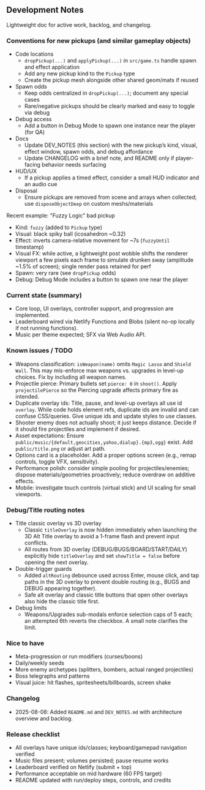 ## Development Notes

Lightweight doc for active work, backlog, and changelog.

### Conventions for new pickups (and similar gameplay objects)

- Code locations
  - `dropPickup(...)` and `applyPickup(...)` in `src/game.ts` handle spawn and effect application
  - Add any new pickup kind to the `Pickup` type
  - Create the pickup mesh alongside other shared geom/mats if reused
- Spawn odds
  - Keep odds centralized in `dropPickup(...)`; document any special cases
  - Rare/negative pickups should be clearly marked and easy to toggle via debug
- Debug access
  - Add a button in Debug Mode to spawn one instance near the player (for QA)
- Docs
  - Update DEV_NOTES (this section) with the new pickup’s kind, visual, effect window, spawn odds, and debug affordance
  - Update CHANGELOG with a brief note, and README only if player-facing behavior needs surfacing
- HUD/UX
  - If a pickup applies a timed effect, consider a small HUD indicator and an audio cue
- Disposal
  - Ensure pickups are removed from scene and arrays when collected; use `disposeObjectDeep` on custom meshs/materials

Recent example: "Fuzzy Logic" bad pickup
- Kind: `fuzzy` (added to `Pickup` type)
- Visual: black spiky ball (icosahedron ~0.32)
- Effect: inverts camera-relative movement for ~7s (`fuzzyUntil` timestamp)
 - Visual FX: while active, a lightweight post wobble shifts the renderer viewport a few pixels each frame to simulate drunken sway (amplitude ~1.5% of screen); single render pass retained for perf
- Spawn: very rare (see `dropPickup` odds)
- Debug: Debug Mode includes a button to spawn one near the player

### Current state (summary)

- Core loop, UI overlays, controller support, and progression are implemented.
- Leaderboard wired via Netlify Functions and Blobs (silent no-op locally if not running functions).
- Music per theme expected; SFX via Web Audio API.

### Known issues / TODO

- Weapons classification: `isWeapon(name)` omits `Magic Lasso` and `Shield Wall`. This may mis-enforce max weapons vs. upgrades in level-up choices. Fix by including all weapon names.
- Projectile pierce: Primary bullets set `pierce: 0` in `shoot()`. Apply `projectilePierce` so the Piercing upgrade affects primary fire as intended.
- Duplicate overlay ids: Title, pause, and level-up overlays all use id `overlay`. While code holds element refs, duplicate ids are invalid and can confuse CSS/queries. Give unique ids and update styles to use classes.
- Shooter enemy does not actually shoot; it just keeps distance. Decide if it should fire projectiles and implement if desired.
- Asset expectations: Ensure `public/music/{default,geocities,yahoo,dialup}.{mp3,ogg}` exist. Add `public/title.png` or adjust art path.
- Options card is a placeholder. Add a proper options screen (e.g., remap controls, toggle VFX, sensitivity).
- Performance polish: consider simple pooling for projectiles/enemies; dispose materials/geometries proactively; reduce overdraw on additive effects.
- Mobile: investigate touch controls (virtual stick) and UI scaling for small viewports.

### Debug/Title routing notes

- Title classic overlay vs 3D overlay
  - Classic `titleOverlay` is now hidden immediately when launching the 3D Alt Title overlay to avoid a 1-frame flash and prevent input conflicts.
  - All routes from 3D overlay (DEBUG/BUGS/BOARD/START/DAILY) explicitly hide `titleOverlay` and set `showTitle = false` before opening the next overlay.
- Double-trigger guards
  - Added `altRouting` debounce used across Enter, mouse click, and tap paths in the 3D overlay to prevent double routing (e.g., BUGS and DEBUG appearing together).
  - Safe alt overlay and classic title buttons that open other overlays also hide the classic title first.
- Debug limits
  - Weapons/Upgrades sub-modals enforce selection caps of 5 each; an attempted 6th reverts the checkbox. A small note clarifies the limit.

### Nice to have

- Meta-progression or run modifiers (curses/boons)
- Daily/weekly seeds
- More enemy archetypes (splitters, bombers, actual ranged projectiles)
- Boss telegraphs and patterns
- Visual juice: hit flashes, spritesheets/billboards, screen shake

### Changelog

- 2025-08-08: Added `README.md` and `DEV_NOTES.md` with architecture overview and backlog.

### Release checklist

- All overlays have unique ids/classes; keyboard/gamepad navigation verified
- Music files present; volumes persisted; pause resume works
- Leaderboard verified on Netlify (submit + top)
- Performance acceptable on mid hardware (60 FPS target)
- README updated with run/deploy steps, controls, and credits


